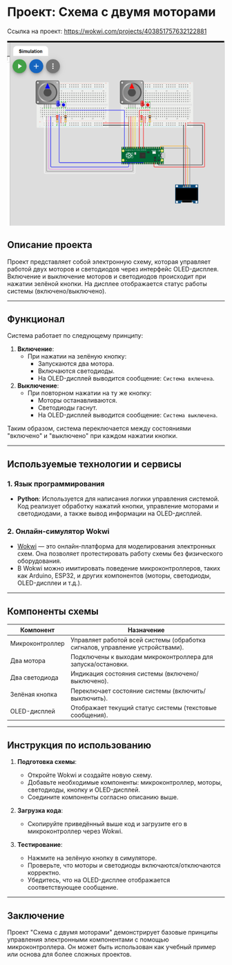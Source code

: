 # Проект: Схема с двумя моторами

Ссылка на проект: https://wokwi.com/projects/403851757632122881

![Иллюстрация к проекту](https://github.com/e-tyatte/motor/blob/main/Снимок%20экрана%202025-02-28%20003818.png)

## Описание проекта
Проект представляет собой электронную схему, которая управляет работой двух моторов и светодиодов через интерфейс OLED-дисплея. Включение и выключение моторов и светодиодов происходит при нажатии зелёной кнопки. На дисплее отображается статус работы системы (включено/выключено).

---

## Функционал
Система работает по следующему принципу:
1. **Включение**:
   - При нажатии на зелёную кнопку:
     - Запускаются два мотора.
     - Включаются светодиоды.
     - На OLED-дисплей выводится сообщение: `Система включена`.
2. **Выключение**:
   - При повторном нажатии на ту же кнопку:
     - Моторы останавливаются.
     - Светодиоды гаснут.
     - На OLED-дисплей выводится сообщение: `Система выключена`.

Таким образом, система переключается между состояниями "включено" и "выключено" при каждом нажатии кнопки.

---

## Используемые технологии и сервисы

### 1. **Язык программирования**
   - **Python**: Используется для написания логики управления системой. Код реализует обработку нажатий кнопки, управление моторами и светодиодами, а также вывод информации на OLED-дисплей.

### 2. **Онлайн-симулятор Wokwi**
   - [Wokwi](https://wokwi.com) — это онлайн-платформа для моделирования электронных схем. Она позволяет протестировать работу схемы без физического оборудования.
   - В Wokwi можно имитировать поведение микроконтроллеров, таких как Arduino, ESP32, и других компонентов (моторы, светодиоды, OLED-дисплеи и т.д.).

---

## Компоненты схемы

| Компонент          | Назначение                                                                 |
|--------------------|---------------------------------------------------------------------------|
| Микроконтроллер    | Управляет работой всей системы (обработка сигналов, управление устройствами). |
| Два мотора         | Подключены к выходам микроконтроллера для запуска/остановки.               |
| Два светодиода     | Индикация состояния системы (включено/выключено).                          |
| Зелёная кнопка     | Переключает состояние системы (включить/выключить).                        |
| OLED-дисплей       | Отображает текущий статус системы (текстовые сообщения).                   |

---


## Инструкция по использованию

1. **Подготовка схемы**:
   - Откройте Wokwi и создайте новую схему.
   - Добавьте необходимые компоненты: микроконтроллер, моторы, светодиоды, кнопку и OLED-дисплей.
   - Соедините компоненты согласно описанию выше.

2. **Загрузка кода**:
   - Скопируйте приведённый выше код и загрузите его в микроконтроллер через Wokwi.

3. **Тестирование**:
   - Нажмите на зелёную кнопку в симуляторе.
   - Проверьте, что моторы и светодиоды включаются/отключаются корректно.
   - Убедитесь, что на OLED-дисплее отображается соответствующее сообщение.

---

## Заключение
Проект "Схема с двумя моторами" демонстрирует базовые принципы управления электронными компонентами с помощью микроконтроллера. Он может быть использован как учебный пример или основа для более сложных проектов.
